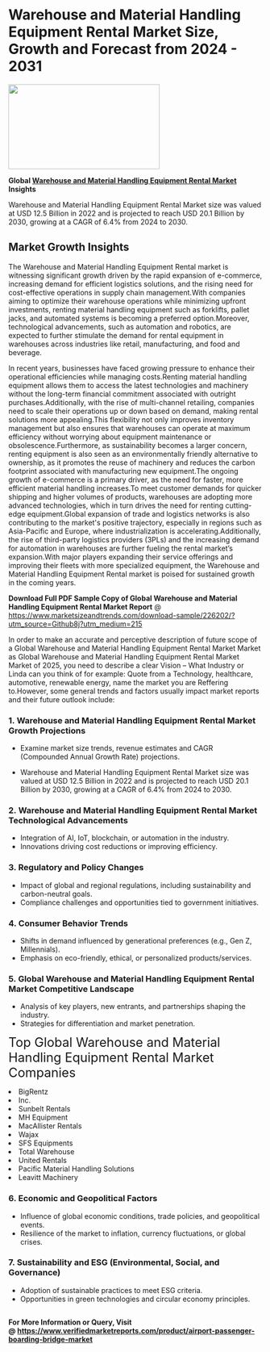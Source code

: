 <H1>Warehouse and Material Handling Equipment Rental Market Size, Growth and Forecast from 2024 - 2031</H1><img class="aligncenter size-medium wp-image-584254" src="https://thirdeyenews.in/wp-content/uploads/2024/09/Global-Market-Research-300x168.jpeg" alt="" width="300" height="168" /><p><strong>Global&nbsp;<a href="https://www.marketsizeandtrends.com/download-sample/226202/?utm_source=Github8j?utm_medium=215">Warehouse and Material Handling Equipment Rental Market</a> Insights</strong></p><p>Warehouse and Material Handling Equipment Rental Market size was valued at USD 12.5 Billion in 2022 and is projected to reach USD 20.1 Billion by 2030, growing at a CAGR of 6.4% from 2024 to 2030.</p><p><h2>Market Growth Insights</h2> <p>The Warehouse and Material Handling Equipment Rental market is witnessing significant growth driven by the rapid expansion of e-commerce, increasing demand for efficient logistics solutions, and the rising need for cost-effective operations in supply chain management.With companies aiming to optimize their warehouse operations while minimizing upfront investments, renting material handling equipment such as forklifts, pallet jacks, and automated systems is becoming a preferred option.Moreover, technological advancements, such as automation and robotics, are expected to further stimulate the demand for rental equipment in warehouses across industries like retail, manufacturing, and food and beverage.</p> <p>In recent years, businesses have faced growing pressure to enhance their operational efficiencies while managing costs.Renting material handling equipment allows them to access the latest technologies and machinery without the long-term financial commitment associated with outright purchases.Additionally, with the rise of multi-channel retailing, companies need to scale their operations up or down based on demand, making rental solutions more appealing.This flexibility not only improves inventory management but also ensures that warehouses can operate at maximum efficiency without worrying about equipment maintenance or obsolescence.Furthermore, as sustainability becomes a larger concern, renting equipment is also seen as an environmentally friendly alternative to ownership, as it promotes the reuse of machinery and reduces the carbon footprint associated with manufacturing new equipment.The ongoing growth of e-commerce is a primary driver, as the need for faster, more efficient material handling increases.To meet customer demands for quicker shipping and higher volumes of products, warehouses are adopting more advanced technologies, which in turn drives the need for renting cutting-edge equipment.Global expansion of trade and logistics networks is also contributing to the market's positive trajectory, especially in regions such as Asia-Pacific and Europe, where industrialization is accelerating.Additionally, the rise of third-party logistics providers (3PLs) and the increasing demand for automation in warehouses are further fueling the rental market’s expansion.With major players expanding their service offerings and improving their fleets with more specialized equipment, the Warehouse and Material Handling Equipment Rental market is poised for sustained growth in the coming years.</p> <p><span class=""><strong>Download Full PDF Sample Copy of Global Warehouse and Material Handling Equipment Rental Market Report</strong> @ <a href="https://www.marketsizeandtrends.com/download-sample/226202/?utm_source=Github8j?utm_medium=215" target="_blank">https://www.marketsizeandtrends.com/download-sample/226202/?utm_source=Github8j?utm_medium=215</a></span></p><p>In order to make an accurate and perceptive description of future scope of a Global&nbsp;Warehouse and Material Handling Equipment Rental Market Market as Global&nbsp;Warehouse and Material Handling Equipment Rental Market Market of 2025, you need to describe a clear Vision &ndash; What Industry or Linda can you think of for example: Quote from a Technology, healthcare, automotive, renewable energy, name the market you are Reffering to.However, some general trends and factors usually impact market reports and their future outlook include:</p><h3>1.&nbsp;<strong>Warehouse and Material Handling Equipment Rental Market Growth Projections</strong></h3><ul><li>Examine market size trends, revenue estimates and CAGR (Compounded Annual Growth Rate) projections.</li><li><p>Warehouse and Material Handling Equipment Rental Market size was valued at USD 12.5 Billion in 2022 and is projected to reach USD 20.1 Billion by 2030, growing at a CAGR of 6.4% from 2024 to 2030.</p></li></ul><h3>2.&nbsp;<strong>Warehouse and Material Handling Equipment Rental Market Technological Advancements</strong></h3><ul><li>Integration of AI, IoT, blockchain, or automation in the industry.</li><li>Innovations driving cost reductions or improving efficiency.</li></ul><h3>3.&nbsp;<strong>Regulatory and Policy Changes</strong></h3><ul><li>Impact of global and regional regulations, including sustainability and carbon-neutral goals.</li><li>Compliance challenges and opportunities tied to government initiatives.</li></ul><h3>4.&nbsp;<strong>Consumer Behavior Trends</strong></h3><ul><li>Shifts in demand influenced by generational preferences (e.g., Gen Z, Millennials).</li><li>Emphasis on eco-friendly, ethical, or personalized products/services.</li></ul><h3>5.&nbsp;<strong>Global Warehouse and Material Handling Equipment Rental Market Competitive Landscape</strong></h3><ul><li>Analysis of key players, new entrants, and partnerships shaping the industry.</li><li>Strategies for differentiation and market penetration.</li></ul><p data-pm-slice="1 1 []"><span style="color: inherit; font-family: inherit; font-size: 25px;">Top Global Warehouse and Material Handling Equipment Rental Market Companies</span></p><div class="" data-test-id=""><p><li>BigRentz</li><li> Inc.</li><li> Sunbelt Rentals</li><li> MH Equipment</li><li> MacAllister Rentals</li><li> Wajax</li><li> SFS Equipments</li><li> Total Warehouse</li><li> United Rentals</li><li> Pacific Material Handling Solutions</li><li> Leavitt Machinery</li></p></div><h3>6.&nbsp;<strong>Economic and Geopolitical Factors</strong></h3><ul><li>Influence of global economic conditions, trade policies, and geopolitical events.</li><li>Resilience of the market to inflation, currency fluctuations, or global crises.</li></ul><h3>7.&nbsp;<strong>Sustainability and ESG (Environmental, Social, and Governance)</strong></h3><ul><li>Adoption of sustainable practices to meet ESG criteria.</li><li>Opportunities in green technologies and circular economy principles.</li></ul><h2><strong style="font-size: 14px;">For More Information or Query, Visit @&nbsp;</strong><a style="background-color: #ffffff; font-size: 14px;" href="https://www.marketsizeandtrends.com/report/warehouse-and-material-handling-equipment-rental-market/" target="_blank">https://www.verifiedmarketreports.com/product/airport-passenger-boarding-bridge-market</a></h2>
